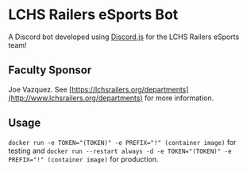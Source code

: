 # LCHS Railers eSports Bot
A Discord bot developed using [Discord.js](https://discord.js.org) for the LCHS Railers eSports team!

## Faculty Sponsor
Joe Vazquez. See [https://lchsrailers.org/departments](http://www.lchsrailers.org/departments) for more information.

## Usage
`docker run -e TOKEN="(TOKEN)" -e PREFIX="!" (container image)` for testing and `docker run --restart always -d -e TOKEN="(TOKEN)" -e PREFIX="!" (container image)` for 
production.
